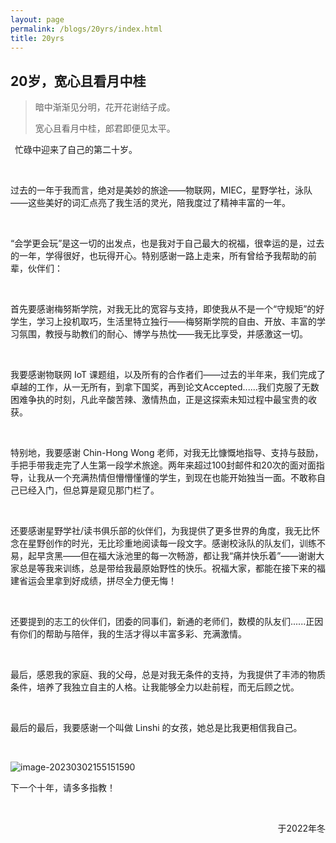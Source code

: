 ```yaml
---
layout: page
permalink: /blogs/20yrs/index.html
title: 20yrs
---
```


## 20岁，宽心且看月中桂

> 暗中渐渐见分明，花开花谢结子成。
>
> 宽心且看月中桂，郎君即便见太平。

&ensp;忙碌中迎来了自己的第二十岁。

<br>

过去的一年于我而言，绝对是美妙的旅途——物联网，MIEC，星野学社，泳队——这些美好的词汇点亮了我生活的灵光，陪我度过了精神丰富的一年。

<br>

“会学更会玩”是这一切的出发点，也是我对于自己最大的祝福，很幸运的是，过去的一年，学得很好，也玩得开心。特别感谢一路上走来，所有曾给予我帮助的前辈，伙伴们：

<br>

首先要感谢梅努斯学院，对我无比的宽容与支持，即使我从不是一个“守规矩”的好学生，学习上投机取巧，生活里特立独行——梅努斯学院的自由、开放、丰富的学习氛围，教授与助教们的耐心、博学与热忱——我无比享受，并感激这一切。

<br>

我要感谢物联网 IoT 课题组，以及所有的合作者们——过去的半年来，我们完成了卓越的工作，从一无所有，到拿下国奖，再到论文Accepted......我们克服了无数困难争执的时刻，凡此辛酸苦辣、激情热血，正是这探索未知过程中最宝贵的收获。

<br>

特别地，我要感谢 Chin-Hong Wong 老师，对我无比慷慨地指导、支持与鼓励，手把手带我走完了人生第一段学术旅途。两年来超过100封邮件和20次的面对面指导，让我从一个充满热情但懵懵懂懂的学生，到现在也能开始独当一面。不敢称自己已经入门，但总算是窥见那门栏了。

<br>

还要感谢星野学社/读书俱乐部的伙伴们，为我提供了更多世界的角度，我无比怀念在星野创作的时光，无比珍重地阅读每一段文字。感谢校泳队的队友们，训练不易，起早贪黑——但在福大泳池里的每一次畅游，都让我“痛并快乐着”——谢谢大家总是等我来训练，总是带给我最原始野性的快乐。祝福大家，都能在接下来的福建省运会里拿到好成绩，拼尽全力便无悔！

<br>

还要提到的志工的伙伴们，团委的同事们，新通的老师们，数模的队友们......正因有你们的帮助与陪伴，我的生活才得以丰富多彩、充满激情。

<br>

最后，感恩我的家庭、我的父母，总是对我无条件的支持，为我提供了丰沛的物质条件，培养了我独立自主的人格。让我能够全力以赴前程，而无后顾之忧。

<br>

最后的最后，我要感谢一个叫做 Linshi 的女孩，她总是比我更相信我自己。

<br>

![image-20230302155151590](https://p.ipic.vip/1lcg1q.png)

下一个十年，请多多指教！

<br>

<p align="right">于2022年冬</p>
